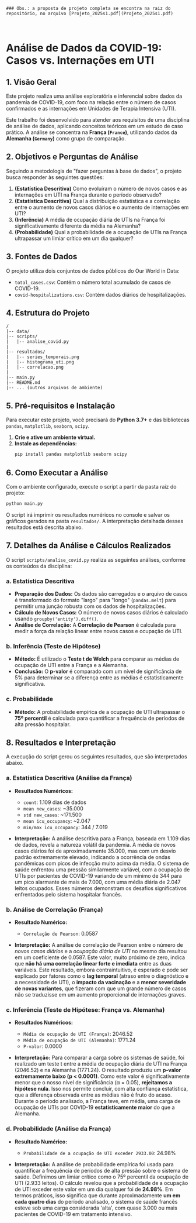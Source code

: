 `### Obs.: a proposta de projeto completa se encontra na raiz do repositório, no arquivo [Projeto_2025s1.pdf](Projeto_2025s1.pdf)`

<br>

# Análise de Dados da COVID-19: Casos vs. Internações em UTI

## 1. Visão Geral

Este projeto realiza uma análise exploratória e inferencial sobre dados da pandemia de COVID-19, com foco na relação entre o número de casos confirmados e as internações em Unidades de Terapia Intensiva (UTI).

Este trabalho foi desenvolvido para atender aos requisitos de uma disciplina de análise de dados, aplicando conceitos teóricos em um estudo de caso prático. A análise se concentra na **França (`France`)**, utilizando dados da **Alemanha (`Germany`)** como grupo de comparação.

## 2. Objetivos e Perguntas de Análise

Seguindo a metodologia de "fazer perguntas à base de dados", o projeto busca responder às seguintes questões:

1.  **(Estatística Descritiva)** Como evoluíram o número de novos casos e as internações em UTI na França durante o período observado?
2.  **(Estatística Descritiva)** Qual a distribuição estatística e a correlação entre o aumento de novos casos diários e o aumento de internações em UTI?
3.  **(Inferência)** A média de ocupação diária de UTIs na França foi significativamente diferente da média na Alemanha?
4.  **(Probabilidade)** Qual a probabilidade de a ocupação de UTIs na França ultrapassar um limiar crítico em um dia qualquer?

## 3. Fontes de Dados

O projeto utiliza dois conjuntos de dados públicos do Our World in Data:

- `total_cases.csv`: Contém o número total acumulado de casos de COVID-19.
- `covid-hospitalizations.csv`: Contém dados diários de hospitalizações.

## 4. Estrutura do Projeto

```
/
|-- data/
|-- scripts/
|   |-- analise_covid.py
|
|-- resultados/
|   |-- series_temporais.png
|   |-- histograma_uti.png
|   |-- correlacao.png
|
|-- main.py
|-- README.md
|-- ... (outros arquivos de ambiente)
```

## 5. Pré-requisitos e Instalação

Para executar este projeto, você precisará do **Python 3.7+** e das bibliotecas `pandas`, `matplotlib`, `seaborn`, `scipy`.

1.  **Crie e ative um ambiente virtual.**
2.  **Instale as dependências:**
    ```bash
    pip install pandas matplotlib seaborn scipy
    ```

## 6. Como Executar a Análise

Com o ambiente configurado, execute o script a partir da pasta raiz do projeto:

```bash
python main.py
```

O script irá imprimir os resultados numéricos no console e salvar os gráficos gerados na pasta `resultados/`. A interpretação detalhada desses resultados está descrita abaixo.

## 7. Detalhes da Análise e Cálculos Realizados

O script `scripts/analise_covid.py` realiza as seguintes análises, conforme os conteúdos da disciplina:

### a. Estatística Descritiva
- **Preparação dos Dados:** Os dados são carregados e o arquivo de casos é transformado do formato "largo" para "longo" (`pandas.melt`) para permitir uma junção robusta com os dados de hospitalizações.
- **Cálculo de Novos Casos:** O número de novos casos diários é calculado usando `groupby('entity').diff()`.
- **Análise de Correlação:** A **Correlação de Pearson** é calculada para medir a força da relação linear entre novos casos e ocupação de UTI.

### b. Inferência (Teste de Hipótese)
- **Método:** É utilizado o **Teste t de Welch** para comparar as médias de ocupação de UTI entre a França e a Alemanha.
- **Conclusão:** O **p-valor** é comparado com um nível de significância de 5% para determinar se a diferença entre as médias é estatisticamente significativa.

### c. Probabilidade
- **Método:** A probabilidade empírica de a ocupação de UTI ultrapassar o **75º percentil** é calculada para quantificar a frequência de períodos de alta pressão hospitalar.

## 8. Resultados e Interpretação

A execução do script gerou os seguintes resultados, que são interpretados abaixo.

### a. Estatística Descritiva (Análise da França)

- **Resultados Numéricos:**
  - `count`: 1.109 dias de dados
  - `mean new_cases`: ~35.000
  - `std new_cases`: ~171.500
  - `mean icu_occupancy`: ~2.047
  - `min/max icu_occupancy`: 344 / 7.019

- **Interpretação:**
  A análise descritiva para a França, baseada em 1.109 dias de dados, revela a natureza volátil da pandemia. A média de novos casos diários foi de aproximadamente 35.000, mas com um desvio padrão extremamente elevado, indicando a ocorrência de ondas pandêmicas com picos de infecção muito acima da média. O sistema de saúde enfrentou uma pressão similarmente variável, com a ocupação de UTIs por pacientes de COVID-19 variando de um mínimo de 344 para um pico alarmante de mais de 7.000, com uma média diária de 2.047 leitos ocupados. Esses números demonstram os desafios significativos enfrentados pelo sistema hospitalar francês.

### b. Análise de Correlação (França)

- **Resultado Numérico:**
  - `Correlação de Pearson`: 0.0587

- **Interpretação:**
  A análise de correlação de Pearson entre o número de *novos casos diários* e a *ocupação diária de UTI* no mesmo dia resultou em um coeficiente de 0.0587. Este valor, muito próximo de zero, indica que **não há uma correlação linear forte e imediata** entre as duas variáveis. Este resultado, embora contraintuitivo, é esperado e pode ser explicado por fatores como o **lag temporal** (atraso entre o diagnóstico e a necessidade de UTI), o **impacto da vacinação** e a **menor severidade de novas variantes**, que fizeram com que um grande número de casos não se traduzisse em um aumento proporcional de internações graves.

### c. Inferência (Teste de Hipótese: França vs. Alemanha)

- **Resultados Numéricos:**
  - `Média de ocupação de UTI (França)`: 2046.52
  - `Média de ocupação de UTI (Alemanha)`: 1771.24
  - `P-valor`: 0.0000

- **Interpretação:**
  Para comparar a carga sobre os sistemas de saúde, foi realizado um teste t entre a média de ocupação diária de UTI na França (2046.52) e na Alemanha (1771.24). O resultado produziu um **p-valor extremamente baixo (p < 0.0001)**. Como este valor é significativamente menor que o nosso nível de significância (α = 0.05), **rejeitamos a hipótese nula**. Isso nos permite concluir, com alta confiança estatística, que a diferença observada entre as médias não é fruto do acaso. Durante o período analisado, a França teve, em média, uma carga de ocupação de UTIs por COVID-19 **estatisticamente maior** do que a Alemanha.

### d. Probabilidade (Análise da França)

- **Resultado Numérico:**
  - `Probabilidade de a ocupação de UTI exceder 2933.00`: 24.98%

- **Interpretação:**
  A análise de probabilidade empírica foi usada para quantificar a frequência de períodos de alta pressão sobre o sistema de saúde. Definimos um limiar crítico como o 75º percentil da ocupação de UTI (2.933 leitos). O cálculo revelou que a probabilidade de a ocupação de UTI exceder este valor em um dia qualquer foi de **24.98%**. Em termos práticos, isso significa que durante aproximadamente **um em cada quatro dias** do período analisado, o sistema de saúde francês esteve sob uma carga considerada 'alta', com quase 3.000 ou mais pacientes de COVID-19 em tratamento intensivo.
